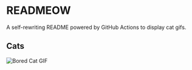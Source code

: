 # READMEOW

A self-rewriting README powered by GitHub Actions to display cat gifs.

## Cats

![Bored Cat GIF](https://media2.giphy.com/media/v1.Y2lkPTlhY2QwMmRheXVrZGhqbmN6aDdhcXlmM3FobjY0Z2lzanM4MTd4NWRjdzVzeHZ0ayZlcD12MV9naWZzX3NlYXJjaCZjdD1n/mlvseq9yvZhba/200.gif)
